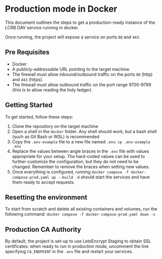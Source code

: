 # Production mode in Docker

This document outlines the steps to get a production-ready instance of the LCRB DAV service running in docker.

Once running, the project will expose a service on ports `80` and `443`.

## Pre Requisites

- Docker
- A publicly-addressable URL pointing to the target machine.
- The firewall must allow inbound/outbound traffic on the ports `80` (http) and `443` (https).
- The firewall must allow outbound traffic on the port range 9700-9799 (this is to allow reading the Indy ledger)

## Getting Started

To get started, follow these steps:

1. Clone the repository on the target machine
2. Open a shell in the `docker` folder. Any shell should work, but a bash shell (such as Git Bash or WSL) is recommended
3. Copy the `.env-example` file to a new file named `.env`: `cp .env-example .env`
4. Replace the values between angle braces in the `.env` file with values appropriate for your setup. The hard-coded values can be used to further customize the configuration, but they do not need to be changed. Remember to remove the braces when setting new values.
5. Once everything is configured, running `docker compose -f docker-compose-prod.yaml up --build -d` should start the services and have them ready to accept requests.

## Resetting the environment

To start from scratch and delete all existing containers and volumes, run the following command:
`docker compose -f docker-compose-prod.yaml down -v`

## Production CA Authority

By default, the project is set-up to use LetsEncrypt Staging to obtain SSL certificates: when ready to run in production mode, uncomment the line specifying `CA_ENDPOINT` in the `.env` file and restart your services.

